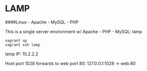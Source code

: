 LAMP
===

####Linux - Apache - MySQL - PHP

This is a single server environment w/ Apache - PHP - MySQL: lamp

```vagrant up```  
```vagrant ssh lamp```   

lamp  IP: 10.2.2.2  

Host port 1028 forwards to web port 80: 127.0.0.1:1028 -> web:80


